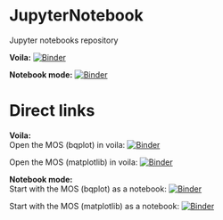 # JupyterNotebook
Jupyter notebooks repository

**Voila:**  [![Binder](https://mybinder.org/badge_logo.svg)](https://mybinder.org/v2/gh/ma0x4d41/JupyterNotebook/master?urlpath=voila%2Ftree)

**Notebook mode:** [![Binder](https://mybinder.org/badge_logo.svg)](https://mybinder.org/v2/gh/ma0x4d41/JupyterNotebook/master)


# Direct links
**Voila:**   
Open the MOS (bqplot) in voila: [![Binder](https://mybinder.org/badge_logo.svg)](https://mybinder.org/v2/gh/ma0x4d41/JupyterNotebook/master?urlpath=voila%2Frender%2FMOS.ipynb)

Open the MOS (matplotlib) in voila: [![Binder](https://mybinder.org/badge_logo.svg)](https://mybinder.org/v2/gh/ma0x4d41/JupyterNotebook/master?urlpath=voila%2Frender%2FMOS_Matplotlib.ipynb)


**Notebook mode:**  
Start with the MOS (bqplot) as a notebook: [![Binder](https://mybinder.org/badge_logo.svg)](https://mybinder.org/v2/gh/ma0x4d41/JupyterNotebook/master?filepath=MOS.ipynb)  

Start with the MOS (matplotlib) as a notebook: [![Binder](https://mybinder.org/badge_logo.svg)](https://mybinder.org/v2/gh/ma0x4d41/JupyterNotebook/master?filepath=MOS_Matplotlib.ipynb)
